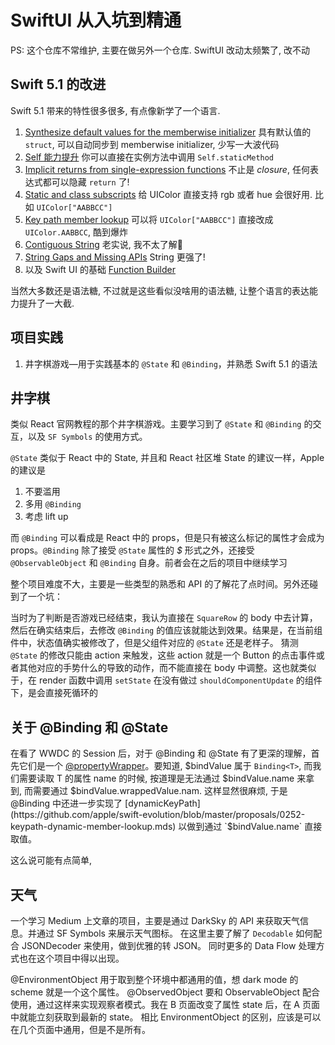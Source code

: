 # SwiftUI 从入坑到精通

PS: 这个仓库不常维护, 主要在做另外一个仓库. SwiftUI 改动太频繁了, 改不动

## Swift 5.1 的改进

Swift 5.1 带来的特性很多很多, 有点像新学了一个语言.

1. [Synthesize default values for the memberwise initializer](https://github.com/apple/swift-evolution/blob/master/proposals/0242-default-values-memberwise.md) 具有默认值的 `struct`, 可以自动同步到 memberwise initializer, 少写一大波代码
2. [Self 能力提升](https://github.com/apple/swift-evolution/blob/master/proposals/0068-universal-self.md) 你可以直接在实例方法中调用 `Self.staticMethod` 
3. [Implicit returns from single-expression functions](https://github.com/apple/swift-evolution/blob/master/proposals/0255-omit-return.md) 不止是 _closure_, 任何表达式都可以隐藏 `return` 了!
4. [Static and class subscripts](https://github.com/apple/swift-evolution/blob/master/proposals/0254-static-subscripts.md) 给 UIColor 直接支持 rgb 或者 hue 会很好用. 比如 `UIColor["AABBCC"]`
5. [Key path member lookup](https://github.com/apple/swift-evolution/blob/master/proposals/0252-keypath-dynamic-member-lookup.md) 可以将 `UIColor["AABBCC"]` 直接改成 `UIColor.AABBCC`, 酷到爆炸
6. [Contiguous String](https://github.com/apple/swift-evolution/blob/master/proposals/0247-contiguous-strings.md) 老实说, 我不太了解🌚
7. [String Gaps and Missing APIs](https://github.com/apple/swift-evolution/blob/master/proposals/0248-string-gaps-missing-apis.md) String 更强了!
8. 以及 Swift UI 的基础 [Function Builder](https://github.com/apple/swift-evolution/blob/9992cf3c11c2d5e0ea20bee98657d93902d5b174/proposals/XXXX-function-builders.md)

当然大多数还是语法糖, 不过就是这些看似没啥用的语法糖, 让整个语言的表达能力提升了一大截.

## 项目实践

1. 井字棋游戏—用于实践基本的 `@State` 和 `@Binding`，并熟悉 Swift 5.1 的语法

## 井字棋

类似 React 官网教程的那个井字棋游戏。主要学习到了 `@State` 和 `@Binding` 的交互，以及 `SF Symbols` 的使用方式。

`@State` 类似于 React 中的 State, 并且和 React 社区堆 State 的建议一样，Apple 的建议是

1. 不要滥用
2. 多用 `@Binding`
3. 考虑 lift up

而 `@Binding` 可以看成是 React 中的 props，但是只有被这么标记的属性才会成为 props。`@Binding` 除了接受 `@State` 属性的 _\$_ 形式之外，还接受 `@ObservableObject` 和 `@Binding` 自身。前者会在之后的项目中继续学习

整个项目难度不大，主要是一些类型的熟悉和 API 的了解花了点时间。另外还碰到了一个坑：

当时为了判断是否游戏已经结束，我认为直接在 `SquareRow` 的 body 中去计算，然后在确实结束后，去修改 `@Binding` 的值应该就能达到效果。结果是，在当前组件中，状态值确实被修改了，但是父组件对应的 `@State` 还是老样子。
猜测 `@State` 的修改只能由 action 来触发，这些 action 就是一个 Button 的点击事件或者其他对应的手势什么的导致的动作，而不能直接在 body 中调整。这也就类似于，在 render 函数中调用 `setState` 在没有做过 `shouldComponentUpdate` 的组件下，是会直接死循环的

## 关于 @Binding 和 @State

在看了 WWDC 的 Session 后，对于 @Binding 和 @State 有了更深的理解，首先它们是一个 [@propertyWrapper](https://github.com/apple/swift-evolution/blob/master/proposals/0258-property-wrappers.md#introduction)。要知道, \$bindValue 属于 `Binding<T>`, 而我们需要读取 T 的属性 name 的时候, 按道理是无法通过 $bindValue.name 来拿到, 而需要通过 $bindValue.wrappedValue.nam. 这样显然很麻烦,
于是 @Binding 中还进一步实现了 [dynamicKeyPath](https://github.com/apple/swift-evolution/blob/master/proposals/0252-keypath-dynamic-member-lookup.mds) 以做到通过 `$bindValue.name` 直接取值。

这么说可能有点简单,

## 天气

一个学习 Medium 上文章的项目，主要是通过 DarkSky 的 API 来获取天气信息。并通过 SF Symbols 来展示天气图标。
在这里主要了解了 `Decodable` 如何配合 JSONDecoder 来使用，做到优雅的转 JSON。
同时更多的 Data Flow 处理方式也在这个项目中得以出现。

@EnvironmentObject 用于取到整个环境中都通用的值，想 dark mode 的 scheme 就是一个这个属性。
@ObservedObject 要和 ObservableObject 配合使用，通过这样来实现观察者模式。我在 B 页面改变了属性 state 后，在 A 页面中就能立刻获取到最新的 state。
相比 EnvironmentObject 的区别，应该是可以在几个页面中通用，但是不是所有。
